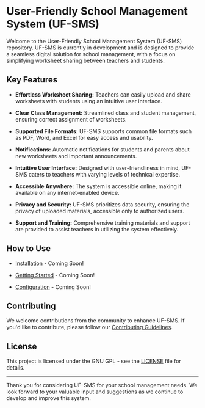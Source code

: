 # User-Friendly School Management System (UF-SMS)

Welcome to the User-Friendly School Management System (UF-SMS) repository. UF-SMS is currently in development and is designed to provide a seamless digital solution for school management, with a focus on simplifying worksheet sharing between teachers and students.

## Key Features

- **Effortless Worksheet Sharing:** Teachers can easily upload and share worksheets with students using an intuitive user interface.

- **Clear Class Management:** Streamlined class and student management, ensuring correct assignment of worksheets.

- **Supported File Formats:** UF-SMS supports common file formats such as PDF, Word, and Excel for easy access and usability.

- **Notifications:** Automatic notifications for students and parents about new worksheets and important announcements.

- **Intuitive User Interface:** Designed with user-friendliness in mind, UF-SMS caters to teachers with varying levels of technical expertise.

- **Accessible Anywhere:** The system is accessible online, making it available on any internet-enabled device.

- **Privacy and Security:** UF-SMS prioritizes data security, ensuring the privacy of uploaded materials, accessible only to authorized users.

- **Support and Training:** Comprehensive training materials and support are provided to assist teachers in utilizing the system effectively.

## How to Use

- [Installation](#) - Coming Soon!

- [Getting Started](#) - Coming Soon!

- [Configuration](#) - Coming Soon!

## Contributing

We welcome contributions from the community to enhance UF-SMS. If you'd like to contribute, please follow our [Contributing Guidelines](CONTRIBUTING.md).

## License

This project is licensed under the GNU GPL - see the [LICENSE](LICENSE) file for details.

---

Thank you for considering UF-SMS for your school management needs. We look forward to your valuable input and suggestions as we continue to develop and improve this system.
